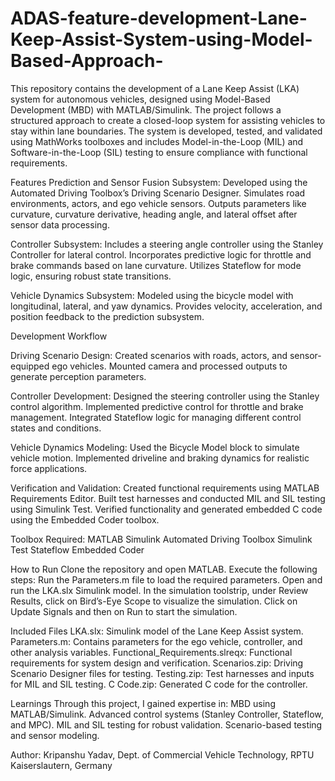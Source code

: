 # ADAS-feature-development-Lane-Keep-Assist-System-using-Model-Based-Approach-

This repository contains the development of a Lane Keep Assist (LKA) system for autonomous vehicles, designed using Model-Based Development (MBD) with MATLAB/Simulink. The project follows a structured approach to create a closed-loop system for assisting vehicles to stay within lane boundaries. The system is developed, tested, and validated using MathWorks toolboxes and includes Model-in-the-Loop (MIL) and Software-in-the-Loop (SIL) testing to ensure compliance with functional requirements.



Features
Prediction and Sensor Fusion Subsystem:
Developed using the Automated Driving Toolbox’s Driving Scenario Designer. Simulates road environments, actors, and ego vehicle sensors.
Outputs parameters like curvature, curvature derivative, heading angle, and lateral offset after sensor data processing.

Controller Subsystem:
Includes a steering angle controller using the Stanley Controller for lateral control. Incorporates predictive logic for throttle and brake commands based on lane curvature.
Utilizes Stateflow for mode logic, ensuring robust state transitions.

Vehicle Dynamics Subsystem:
Modeled using the bicycle model with longitudinal, lateral, and yaw dynamics. Provides velocity, acceleration, and position feedback to the prediction subsystem.



Development Workflow

Driving Scenario Design:
Created scenarios with roads, actors, and sensor-equipped ego vehicles.
Mounted camera and processed outputs to generate perception parameters.

Controller Development:
Designed the steering controller using the Stanley control algorithm.
Implemented predictive control for throttle and brake management.
Integrated Stateflow logic for managing different control states and conditions.

Vehicle Dynamics Modeling:
Used the Bicycle Model block to simulate vehicle motion.
Implemented driveline and braking dynamics for realistic force applications.

Verification and Validation:
Created functional requirements using MATLAB Requirements Editor.
Built test harnesses and conducted MIL and SIL testing using Simulink Test.
Verified functionality and generated embedded C code using the Embedded Coder toolbox.

Toolbox Required:
MATLAB
Simulink
Automated Driving Toolbox
Simulink Test
Stateflow
Embedded Coder



How to Run
Clone the repository and open MATLAB.
Execute the following steps:
Run the Parameters.m file to load the required parameters.
Open and run the LKA.slx Simulink model.
In the simulation toolstrip, under Review Results, click on Bird’s-Eye Scope to visualize the simulation.
Click on Update Signals and then on Run to start the simulation.



Included Files
LKA.slx: Simulink model of the Lane Keep Assist system.
Parameters.m: Contains parameters for the ego vehicle, controller, and other analysis variables.
Functional_Requirements.slreqx: Functional requirements for system design and verification.
Scenarios.zip: Driving Scenario Designer files for testing.
Testing.zip: Test harnesses and inputs for MIL and SIL testing.
C Code.zip: Generated C code for the controller.



Learnings Through this project, I gained expertise in:
MBD using MATLAB/Simulink.
Advanced control systems (Stanley Controller, Stateflow, and MPC).
MIL and SIL testing for robust validation.
Scenario-based testing and sensor modeling.



Author:
Kripanshu Yadav,
Dept. of Commercial Vehicle Technology, 
RPTU Kaiserslautern, Germany
